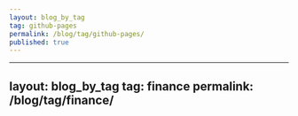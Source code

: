 ```yaml
---
layout: blog_by_tag
tag: github-pages
permalink: /blog/tag/github-pages/
published: true
---
```

---
layout: blog_by_tag
tag: finance
permalink: /blog/tag/finance/
---